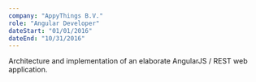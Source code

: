 ```yaml
---
company: "AppyThings B.V."
role: "Angular Developer"
dateStart: "01/01/2016"
dateEnd: "10/31/2016"
---
```

Architecture and implementation of an elaborate AngularJS / REST web application.
